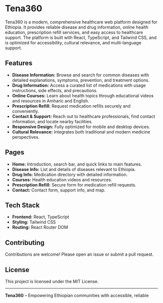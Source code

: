 # Tena360

Tena360 is a modern, comprehensive healthcare web platform designed for Ethiopia. It provides reliable disease and drug information, online health education, prescription refill services, and easy access to healthcare support. The platform is built with React, TypeScript, and Tailwind CSS, and is optimized for accessibility, cultural relevance, and multi-language support.

## Features

- **Disease Information:** Browse and search for common diseases with detailed explanations, symptoms, prevention, and treatment options.
- **Drug Information:** Access a curated list of medications with usage instructions, side effects, and precautions.
- **Online Courses:** Learn about health topics through educational videos and resources in Amharic and English.
- **Prescription Refill:** Request medication refills securely and conveniently.
- **Contact & Support:** Reach out to healthcare professionals, find contact information, and locate nearby facilities.
- **Responsive Design:** Fully optimized for mobile and desktop devices.
- **Cultural Relevance:** Integrates both traditional and modern medicine perspectives.

## Pages

- **Home:** Introduction, search bar, and quick links to main features.
- **Disease Info:** List and details of diseases relevant to Ethiopia.
- **Drug Info:** Medication directory with detailed information.
- **Courses:** Health education videos and resources.
- **Prescription Refill:** Secure form for medication refill requests.
- **Contact:** Contact form, support info, and map.

## Tech Stack

- **Frontend:** React, TypeScript
- **Styling:** Tailwind CSS
- **Routing:** React Router DOM

## Contributing

Contributions are welcome! Please open an issue or submit a pull request.

## License

This project is licensed under the MIT License.

---

**Tena360** – Empowering Ethiopian communities with accessible, reliable
